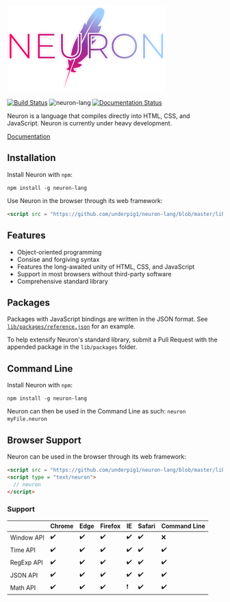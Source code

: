 ![Neuron](docs/g1143.png)

[![Build Status](https://travis-ci.com/underpig1/neuron-lang.svg?token=mzNPUMLDXoM8ZdHFTfyh&branch=master)](https://travis-ci.com/underpig1/neuron-lang)
![neuron-lang](https://github.com/underpig1/neuron-lang/workflows/neuron-lang/badge.svg)
[![Documentation Status](https://readthedocs.org/projects/neuron-lang/badge/?version=latest)](https://neuron-lang.readthedocs.io/en/latest/?badge=latest)

Neuron is a language that compiles directly into HTML, CSS, and JavaScript. Neuron is currently under heavy development.

[Documentation](https://neuron-lang.readthedocs.io/en/master/)
## Installation
Install Neuron with `npm`:
```
npm install -g neuron-lang
```
Use Neuron in the browser through its web framework:
```html
<script src = "https://github.com/underpig1/neuron-lang/blob/master/lib/browser/browser.mjs" type = "module"></script>
```

## Features
- Object-oriented programming
- Consise and forgiving syntax
- Features the long-awaited unity of HTML, CSS, and JavaScript
- Support in most browsers without third-party software
- Comprehensive standard library

## Packages
Packages with JavaScript bindings are written in the JSON format. See [`lib/packages/reference.json`](https://github.com/underpig1/neuron-lang/blob/master/lib/packages/reference.json) for an example.

To help extensify Neuron's standard library, submit a Pull Request with the appended package in the `lib/packages` folder.

## Command Line
Install Neuron with `npm`:
```
npm install -g neuron-lang
```
Neuron can then be used in the Command Line as such: `neuron myFile.neuron`

## Browser Support
Neuron can be used in the browser through its web framework:
```html
<script src = "https://github.com/underpig1/neuron-lang/blob/master/lib/browser/browser.mjs" type = "module"></script>
<script type = "text/neuron">
  // neuron
</script>
```
### Support
| | Chrome | Edge | Firefox | IE | Safari | Command Line |
| ------------- | ------------- | ------------- | ------------- | ------------- | ------------- | ------------- |
| Window API | :heavy_check_mark: | :heavy_check_mark: | :heavy_check_mark: | :heavy_check_mark: | :heavy_check_mark: | :x: |
| Time API | :heavy_check_mark: | :heavy_check_mark: | :heavy_check_mark: | :heavy_check_mark: | :heavy_check_mark: | :heavy_check_mark: |
| RegExp API | :heavy_check_mark: | :heavy_check_mark: | :heavy_check_mark: | :heavy_check_mark: | :heavy_check_mark: | :heavy_check_mark: |
| JSON API | :heavy_check_mark: | :heavy_check_mark: | :heavy_check_mark: | :heavy_check_mark: | :heavy_check_mark: | :heavy_check_mark: |
| Math API | :heavy_check_mark: | :heavy_check_mark: | :heavy_check_mark: | :heavy_exclamation_mark: | :heavy_check_mark: | :heavy_check_mark: |

